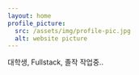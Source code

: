 ```yaml
---
layout: home
profile_picture:
  src: /assets/img/profile-pic.jpg
  alt: website picture
---
```


<!--
<p>
  Welcome! This site serves as an example for the Bay Jekyll theme. Bay is a very simple and minimal theme, directly inspired by Dan Grover's <a href="http://dangrover.com">website</a>.
</p>
-->
<!--
<p>
  You can find the source code and the instructions on <a href="https://github.com/eliottvincent/bay">GitHub</a>.
</p>
-->

<p>
  대학생, Fullstack, 졸작 작업중..
  </p>
